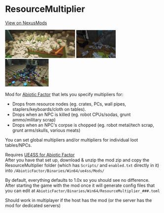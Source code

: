 # ResourceMultiplier

[View on NexusMods](https://www.nexusmods.com/abioticfactor/mods/39/)

<img src="https://github.com/PieKing1215/AF_ResourceMultiplier/blob/main/nexus/example.png?raw=true" width="45%"/> <img src="https://github.com/PieKing1215/AF_ResourceMultiplier/blob/main/nexus/crate.png?raw=true" width="25.5%"/> <img src="https://github.com/PieKing1215/AF_ResourceMultiplier/blob/main/nexus/bot.png?raw=true" width="28%"/>

Mod for [Abiotic Factor](https://store.steampowered.com/app/427410/Abiotic_Factor/) that lets you specify multipliers for:
- Drops from resource nodes (eg. crates, PCs, wall pipes, staplers/keyboards/cloth on tables).
- Drops when an NPC is killed (eg. robot CPUs/sodas, grunt ammo/military scrap)
- Drops when an NPC's corpse is chopped (eg. robot metal/tech scrap, grunt arms/skulls, various meats)

You can set global multipliers and/or multipliers for individual loot tables/NPCs.<br/>

Requires [UE4SS for Abiotic Factor](https://www.nexusmods.com/abioticfactor/mods/35)<br/>
After you have that set up, download & unzip the mod zip and copy the ResourceMultiplier folder (which has `Scripts/` and `enabled.txt` directly in it) into `/AbioticFactor/Binaries/Win64/ue4ss/Mods/`

By default, everything defaults to 1.0x so you should see no difference.<br/>
After starting the game with the mod once it will generate config files that you can edit at `AbioticFactor/Binaries/Win64/ResourceMultiplier_###.toml`

Should work in multiplayer if the host has the mod (or the server has the mod for dedicated servers)
